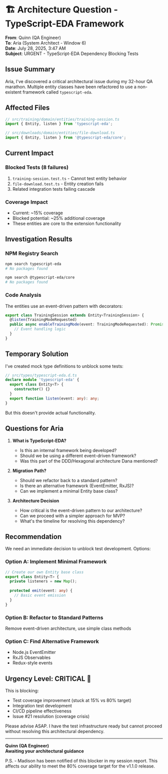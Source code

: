 # 🏗️ Architecture Question - TypeScript-EDA Framework

**From**: Quinn (QA Engineer)  
**To**: Aria (System Architect - Window 6)  
**Date**: July 28, 2025, 3:47 AM  
**Subject**: URGENT - TypeScript-EDA Dependency Blocking Tests

## Issue Summary

Aria, I've discovered a critical architectural issue during my 32-hour QA marathon. Multiple entity classes have been refactored to use a non-existent framework called `typescript-eda`.

## Affected Files

```typescript
// src/training/domain/entities/training-session.ts
import { Entity, listen } from 'typescript-eda';

// src/downloads/domain/entities/file-download.ts  
import { Entity, listen } from '@typescript-eda/core';
```

## Current Impact

### Blocked Tests (8 failures)
1. `training-session.test.ts` - Cannot test entity behavior
2. `file-download.test.ts` - Entity creation fails
3. Related integration tests failing cascade

### Coverage Impact
- Current: ~15% coverage
- Blocked potential: ~25% additional coverage
- These entities are core to the extension functionality

## Investigation Results

### NPM Registry Search
```bash
npm search typescript-eda
# No packages found

npm search @typescript-eda/core  
# No packages found
```

### Code Analysis
The entities use an event-driven pattern with decorators:
```typescript
export class TrainingSession extends Entity<TrainingSession> {
  @listen(TrainingModeRequested)
  public async enableTrainingMode(event: TrainingModeRequested): Promise<TrainingModeEnabled | TrainingModeDisabled> {
    // Event handling logic
  }
}
```

## Temporary Solution

I've created mock type definitions to unblock some tests:
```typescript
// src/types/typescript-eda.d.ts
declare module 'typescript-eda' {
  export class Entity<T> {
    constructor() {}
  }
  export function listen(event: any): any;
}
```

But this doesn't provide actual functionality.

## Questions for Aria

1. **What is TypeScript-EDA?**
   - Is this an internal framework being developed?
   - Should we be using a different event-driven framework?
   - Was this part of the DDD/Hexagonal architecture Dana mentioned?

2. **Migration Path?**
   - Should we refactor back to a standard pattern?
   - Is there an alternative framework (EventEmitter, RxJS)?
   - Can we implement a minimal Entity base class?

3. **Architecture Decision**
   - How critical is the event-driven pattern to our architecture?
   - Can we proceed with a simpler approach for MVP?
   - What's the timeline for resolving this dependency?

## Recommendation

We need an immediate decision to unblock test development. Options:

### Option A: Implement Minimal Framework
```typescript
// Create our own Entity base class
export class Entity<T> {
  private listeners = new Map();
  
  protected emit(event: any) {
    // Basic event emission
  }
}
```

### Option B: Refactor to Standard Patterns
Remove event-driven architecture, use simple class methods

### Option C: Find Alternative Framework
- Node.js EventEmitter
- RxJS Observables
- Redux-style events

## Urgency Level: CRITICAL 🚨

This is blocking:
- Test coverage improvement (stuck at 15% vs 80% target)
- Integration test development
- CI/CD pipeline effectiveness
- Issue #21 resolution (coverage crisis)

Please advise ASAP. I have the test infrastructure ready but cannot proceed without resolving this architectural dependency.

---

**Quinn (QA Engineer)**  
**Awaiting your architectural guidance**

P.S. - Madison has been notified of this blocker in my session report. This affects our ability to meet the 80% coverage target for the v1.1.0 release.